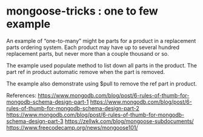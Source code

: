 # mongoose-tricks : one to few example

An example of “one-to-many” might be parts for a product in a replacement parts ordering system. Each product may have up to several hundred replacement parts, but never more than a couple thousand or so.

The example used populate method to list down all parts in the product. The part ref in product automatic remove when the part is removed.

The example also demonstrate using $pull to remove the ref part in product.

References:
https://www.mongodb.com/blog/post/6-rules-of-thumb-for-mongodb-schema-design-part-1
https://www.mongodb.com/blog/post/6-rules-of-thumb-for-mongodb-schema-design-part-2
https://www.mongodb.com/blog/post/6-rules-of-thumb-for-mongodb-schema-design-part-3
https://zellwk.com/blog/mongoose-subdocuments/
https://www.freecodecamp.org/news/mongoose101/
